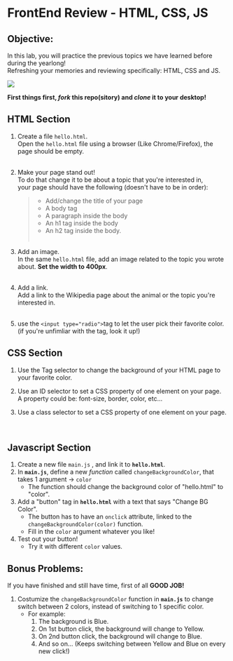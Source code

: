 # FrontEnd Review - HTML, CSS, JS

## Objective:

In this lab, you will practice the previous topics we have learned before during the yearlong!  
Refreshing your memories and reviewing specifically: HTML, CSS and JS.

[![](https://camo.githubusercontent.com/131c25bd172508d5f376dd7fe56283ae7fda2194/68747470733a2f2f63646e302e746e7763646e2e636f6d2f77702d636f6e74656e742f626c6f67732e6469722f312f66696c65732f323031372f30392f625563767252632d312d373936783339382e6a7067)]()

**First things first, _fork_ this repo(sitory) and _clone_ it to your desktop!**

## HTML Section

1. Create a file `hello.html`.<br/> Open the `hello.html` file using a browser (Like Chrome/Firefox), the page should be empty.<br/><br/>
2. Make your page stand out!<br/> To do that change it to be about a topic that you're interested in,<br/> your page should have the following (doesn't have to be in order):<br/>

   > - Add/change the title of your page
   > - A body tag
   > - A paragraph inside the body
   > - An h1 tag inside the body
   > - An h2 tag inside the body.<br/><br/>

3. Add an image.<br/> In the same `hello.html` file, add an image related to the topic you wrote about. **Set the width to 400px**.<br/><br/>
4. Add a link.<br/>
   Add a link to the Wikipedia page about the animal or the topic you're interested in.
   <br/><br/>

5. use the `<input type="radio">`tag to let the user pick their favorite color.(if you're unfimliar with the tag, look it up!)

## CSS Section

1. Use the Tag selector to change the background of your HTML page to your favorite color.<br/>
2. Use an ID selector to set a CSS property of one element on your page.<br/>
   A property could be: font-size, border, color, etc...<br/>

3. Use a class selector to set a CSS property of one element on your page.<br/>

<br/>

## Javascript Section

1. Create a new file `main.js` , and link it to **`hello.html`**.
2. In **`main.js`**, define a new _function_ called `changeBackgroundColor`, that takes 1 argument -> `color`
   - The function should change the background color of "hello.html" to "color".
3. Add a "button" tag in **`hello.html`** with a text that says "Change BG Color".
   - The button has to have an `onclick` attribute, linked to the `changeBackgroundColor(color)` function.
   - Fill in the `color` argument whatever you like!
4. Test out your button!
   - Try it with different `color` values.

## Bonus Problems:

If you have finished and still have time, first of all **GOOD JOB!**

1. Costumize the `changeBackgroundColor` function in **`main.js`** to change switch between 2 colors, instead of switching to 1 specific color.
   - For example:
     1. The background is Blue.
     2. On 1st button click, the background will change to Yellow.
     3. On 2nd button click, the background will change to Blue.
     4. And so on... (Keeps switching between Yellow and Blue on every new click!)
